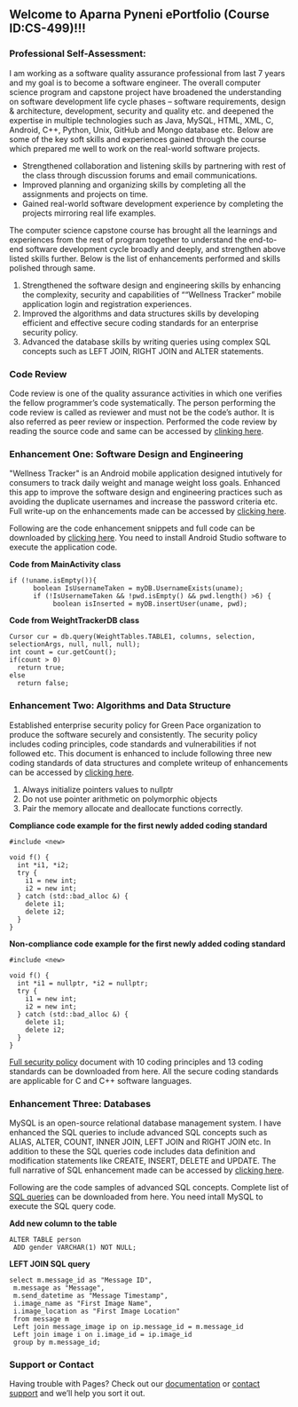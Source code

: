 ## Welcome to Aparna Pyneni ePortfolio (Course ID:CS-499)!!!

### Professional Self-Assessment:

I am working as a software quality assurance professional from last 7 years and my goal is to become a software engineer. The overall computer science program and capstone project have broadened the understanding on software development life cycle phases – software requirements, design & architecture, development, security and quality etc. and deepened the expertise in multiple technologies such as Java, MySQL, HTML, XML, C, Android, C++, Python, Unix, GitHub and Mongo database etc. Below are some of the key soft skills and experiences gained through the course which prepared me well to work on the real-world software projects. 
- Strengthened collaboration and listening skills by partnering with rest of the class through discussion forums and email communications. 
- Improved planning and organizing skills by completing all the assignments and projects on time.
- Gained real-world software development experience by completing the projects mirroring real life examples. 

The computer science capstone course has brought all the learnings and experiences from the rest of program together to understand the end-to-end software development cycle broadly and deeply, and strengthen above listed skills further.  Below is the list of enhancements performed and skills polished through same.
1. Strengthened the software design and engineering skills by enhancing the complexity, security and capabilities of ““Wellness Tracker” mobile application login and registration experiences.
2. Improved the algorithms and data structures skills by developing efficient and effective secure coding standards for an enterprise security policy.
3. Advanced the database skills by writing queries using complex SQL concepts such as LEFT JOIN, RIGHT JOIN and ALTER statements. 


### Code Review
Code review is one of the quality assurance activities in which one verifies the fellow programmer’s code systematically. The person performing the code review is called as reviewer and must not be the code’s author. It is also referred as peer review or inspection. Performed the code review by reading the source code and same can be accessed by [clinking here](https://drive.google.com/file/d/1mIsoqiwTEVkUQecCC-kZwE3un40CNizz/view?usp=sharing).

### Enhancement One: Software Design and Engineering
"Wellness Tracker" is an Android mobile application designed intutively for consumers to track daily weight and manage weight loss goals. Enhanced this app to improve the software design and engineering practices such as avoiding the duplicate usernames and increase the password criteria etc. Full write-up on the enhancements made can be accessed by [clicking here](https://github.com/apyneni1/eportfolio/blob/ad244e6d344d9ccd89ac993f19cf66e4af17e60a/3.2%20Milestone%20Two%20Narrative.pdf).

Following are the code enhancement snippets and full code can be downloaded by [clicking here](https://github.com/apyneni1/eportfolio/blob/a757987cff2220bbb76ae319aa0331540909a3ec/MyApplication.zip). You need to install Android Studio software to execute the application code.

**Code from MainActivity class**
```
if (!uname.isEmpty()){
      boolean IsUsernameTaken = myDB.UsernameExists(uname);
      if (!IsUsernameTaken && !pwd.isEmpty() && pwd.length() >6) {
           boolean isInserted = myDB.insertUser(uname, pwd);
```
**Code from WeightTrackerDB class**
```
Cursor cur = db.query(WeightTables.TABLE1, columns, selection, selectionArgs, null, null, null);
int count = cur.getCount();
if(count > 0)
  return true;
else
  return false;
```
### Enhancement Two: Algorithms and Data Structure
Established enterprise security policy for Green Pace organization to produce the software securely and consistently. The security policy includes coding principles, code standards and vulnerabilities if not followed etc. This document is enhanced to include following three new coding standards of data structures and complete writeup of enhancements can be accessed by [clicking here](https://github.com/apyneni1/eportfolio/blob/7032ae9b470646b485a71bc900e549741eade7ef/4.2%20Narrative.pdf).

1. Always initialize pointers values to nullptr
2. Do not use pointer arithmetic on polymorphic objects
3. Pair the memory allocate and deallocate functions correctly.

**Compliance code example for the first newly added coding standard**
```
#include <new>
  
void f() {
  int *i1, *i2;
  try {
    i1 = new int;
    i2 = new int;
  } catch (std::bad_alloc &) {
    delete i1;
    delete i2;
  }
}
```
**Non-compliance code example for the first newly added coding standard**
```
#include <new>
  
void f() {
  int *i1 = nullptr, *i2 = nullptr;
  try {
    i1 = new int;
    i2 = new int;
  } catch (std::bad_alloc &) {
    delete i1;
    delete i2;
  }
}
```

[Full security policy](https://github.com/apyneni1/eportfolio/blob/02150486618eddd57347301e61b3e324a867cbdd/4.2%20Security%20Policy.pdf) document with 10 coding principles and 13 coding standards can be downloaded from here. All the secure coding standards are applicable for C and C++ software languages.

### Enhancement Three: Databases 
MySQL is an open-source relational database management system. I have enhanced the SQL queries to include advanced SQL concepts such as ALIAS, ALTER, COUNT, INNER JOIN, LEFT JOIN and RIGHT JOIN etc. In addition to these the SQL queries code includes data definition and modification statements like CREATE, INSERT, DELETE and UPDATE. The full narrative of SQL enhancement made can be accessed by [clicking here](https://github.com/apyneni1/eportfolio/blob/ad244e6d344d9ccd89ac993f19cf66e4af17e60a/5.2%20Narrative.pdf).

Following are the code samples of advanced SQL concepts. Complete list of [SQL queries](https://github.com/apyneni1/eportfolio/blob/c70ee92988776833762da71fe52d827f55c3b973/queries.txt) can be downloaded from here. You need intall MySQL to execute the SQL query code.

**Add new column to the table**
```
ALTER TABLE person 
 ADD gender VARCHAR(1) NOT NULL;
```
**LEFT JOIN SQL query**
```
select m.message_id as "Message ID",   
 m.message as "Message",
 m.send_datetime as "Message Timestamp",
 i.image_name as "First Image Name",
 i.image_location as "First Image Location"
 from message m
 Left join message_image ip on ip.message_id = m.message_id
 Left join image i on i.image_id = ip.image_id
 group by m.message_id;
```
### Support or Contact

Having trouble with Pages? Check out our [documentation](https://docs.github.com/categories/github-pages-basics/) or [contact support](https://support.github.com/contact) and we’ll help you sort it out.
